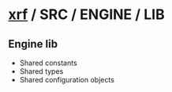 # [xrf](../../../) / SRC / ENGINE / LIB

## Engine lib

- Shared constants
- Shared types
- Shared configuration objects
